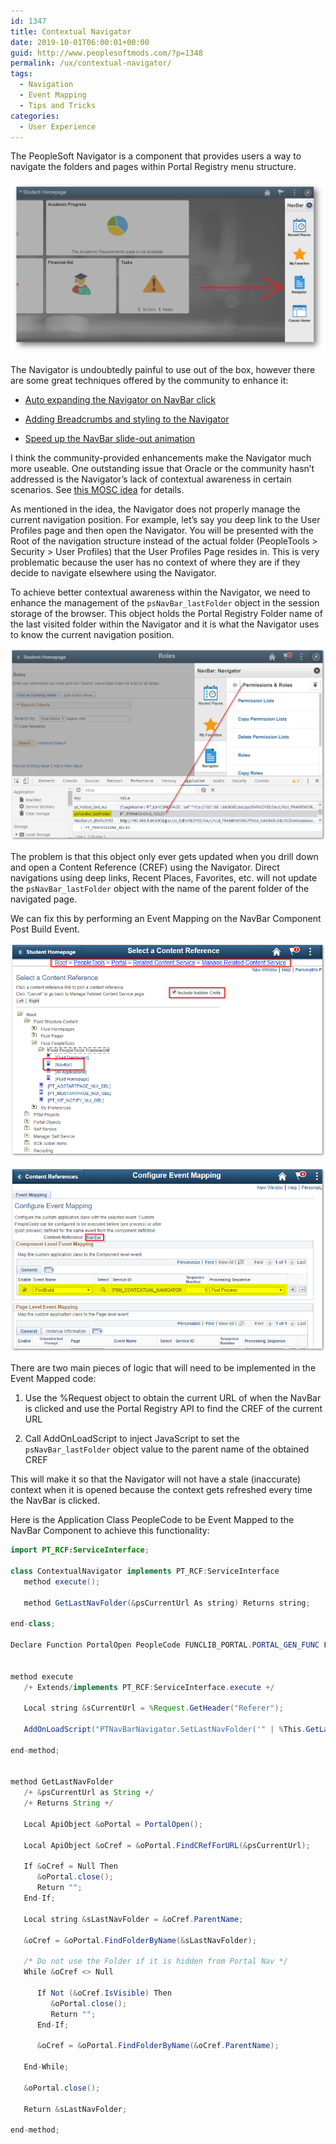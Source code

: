 ```yaml
---
id: 1347
title: Contextual Navigator
date: 2019-10-01T06:00:01+00:00
guid: http://www.peoplesoftmods.com/?p=1348
permalink: /ux/contextual-navigator/
tags:
  - Navigation
  - Event Mapping
  - Tips and Tricks
categories:
  - User Experience
---
```


The PeopleSoft Navigator is a component that provides users a way to navigate the folders and pages within
Portal Registry menu structure.

[0]: /assets/images/2017/06/Fluid-Navigator.png
[![psNavBar_lastFolder Object][0]][0]

The Navigator is undoubtedly painful to use out of the box, however there are some great techniques offered by
the community to enhance it:

* [Auto expanding the Navigator on NavBar click](https://pe0ples0ft.blogspot.com/2016/08/pt-855-flu-drop-down-menu-vs-navigator.html)

* [Adding Breadcrumbs and styling to the Navigator](https://www.peoplesoftmods.com/emf/adding-breadcrumbs-to-the-fluid-navigator/)

* [Speed up the NavBar slide-out animation](https://jonathan.rehm.me/blog/2019/05/speed-up-navbar/)

I think the community-provided enhancements make the Navigator much more useable.  One outstanding issue that
Oracle or the community hasn’t addressed is the Navigator’s lack of contextual awareness in certain
scenarios.  See [this MOSC idea](https://community.oracle.com/ideas/17359) for details.

As mentioned in the idea, the Navigator does not properly manage the current navigation position.  For
example, let’s say you deep link to the User Profiles page and then open the Navigator.  You will be
presented with the Root of the navigation structure instead of the actual
folder (PeopleTools > Security > User Profiles) that the User Profiles Page resides in. This is very
problematic because the user has no context of where they are if they decide to navigate elsewhere using
the Navigator.

To achieve better contextual awareness within the Navigator, we need to enhance the management of
the `psNavBar_lastFolder` object in the session storage of the browser.  This object holds the
Portal Registry Folder name of the last visited folder within the Navigator and it is what the Navigator
uses to know the current navigation position.

[1]: /assets/images/2019/10/psNavBar_lastFolder.png
[![psNavBar_lastFolder Object][1]][1]

The problem is that this object only ever gets updated when you drill down and open a Content
Reference (CREF) using the Navigator.  Direct navigations using deep links, Recent
Places, Favorites, etc. will not update the `psNavBar_lastFolder` object with the name of the parent
folder of the navigated page.

We can fix this by performing an Event Mapping on the NavBar Component Post Build Event.

[2]: /assets/images/2019/10/EventMappingNavBar.png
[![Event Mapping NavBar][2]][2]

[3]: /assets/images/2019/10/ContextualNavEvent.png
[![Contextual Nav Event][3]][3]

There are two
main pieces of logic that will need to be implemented in the Event Mapped code:

1.	Use the %Request object to obtain the current URL of when the NavBar is clicked and use the Portal
Registry API  to find the CREF of the current URL

2.	Call AddOnLoadScript to inject JavaScript to set the `psNavBar_lastFolder` object value to the parent
name of the obtained CREF

This will make it so that the Navigator will not have a stale (inaccurate) context when it is opened
because the context gets refreshed every time the NavBar is clicked.

Here is the Application Class
PeopleCode to be Event Mapped to the NavBar Component to achieve this functionality:

```java
import PT_RCF:ServiceInterface;

class ContextualNavigator implements PT_RCF:ServiceInterface
   method execute();

   method GetLastNavFolder(&psCurrentUrl As string) Returns string;

end-class;

Declare Function PortalOpen PeopleCode FUNCLIB_PORTAL.PORTAL_GEN_FUNC FieldFormula;


method execute
   /+ Extends/implements PT_RCF:ServiceInterface.execute +/

   Local string &sCurrentUrl = %Request.GetHeader("Referer");

   AddOnLoadScript("PTNavBarNavigator.SetLastNavFolder('" | %This.GetLastNavFolder(&sCurrentUrl) | "');");

end-method;


method GetLastNavFolder
   /+ &psCurrentUrl as String +/
   /+ Returns String +/

   Local ApiObject &oPortal = PortalOpen();

   Local ApiObject &oCref = &oPortal.FindCRefForURL(&psCurrentUrl);

   If &oCref = Null Then
      &oPortal.close();
      Return "";
   End-If;

   Local string &sLastNavFolder = &oCref.ParentName;

   &oCref = &oPortal.FindFolderByName(&sLastNavFolder);

   /* Do not use the Folder if it is hidden from Portal Nav */
   While &oCref <> Null

      If Not (&oCref.IsVisible) Then
         &oPortal.close();
         Return "";
      End-If;

      &oCref = &oPortal.FindFolderByName(&oCref.ParentName);

   End-While;

   &oPortal.close();

   Return &sLastNavFolder;

end-method;
```
